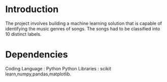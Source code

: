 # Introduction
The project involves building a machine learning solution that is capable of identifying the music genres of songs. The songs had to be classified into 10 distinct labels. 
 
 # Dependencies 
Coding Language : Python
Python Libraries : scikit learn,numpy,pandas,matplotlib.
